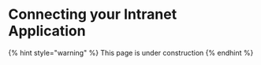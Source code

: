 # Connecting your Intranet Application

{% hint style="warning" %}
This page is under construction
{% endhint %}

